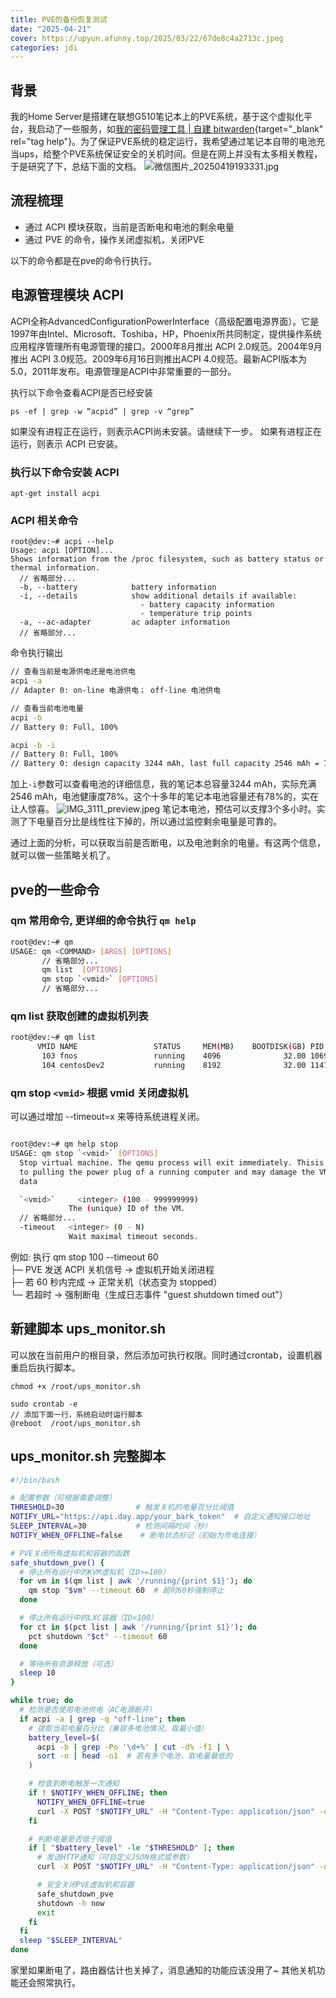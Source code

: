 ```yaml
---
title: PVE的备份恢复测试
date: "2025-04-21"
cover: https://upyun.afunny.top/2025/03/22/67de8c4a2713c.jpeg
categories: jdi
---
```

## 背景
我的Home Server是搭建在联想G510笔记本上的PVE系统，基于这个虚拟化平台，我启动了一些服务，如[我的密码管理工具 | 自建 bitwarden](/bitwarden){target="_blank" rel="tag help"}。为了保证PVE系统的稳定运行，我希望通过笔记本自带的电池充当ups，给整个PVE系统保证安全的关机时间。但是在网上并没有太多相关教程， 于是研究了下，总结下面的文档。
![微信图片_20250419193331.jpg](https://upyun.afunny.top/2025/04/19/68038a244bb4e.jpg)

## 流程梳理
- 通过 ACPI 模块获取，当前是否断电和电池的剩余电量
- 通过 PVE 的命令，操作关闭虚拟机，关闭PVE

以下的命令都是在pve的命令行执行。
## 电源管理模块 ACPI
ACPI全称AdvancedConfigurationPowerInterface（高级配置电源界面）。它是1997年由Intel、Microsoft、Toshiba，HP，Phoenix所共同制定，提供操作系统应用程序管理所有电源管理的接口。2000年8月推出 ACPI 2.0规范。2004年9月推出 ACPI 3.0规范。2009年6月16日则推出ACPI 4.0规范。最新ACPI版本为5.0，2011年发布。电源管理是ACPI中非常重要的一部分。

执行以下命令查看ACPI是否已经安装
```
ps -ef | grep -w “acpid” | grep -v “grep”
```
如果没有进程正在运行，则表示ACPI尚未安装。请继续下一步。
如果有进程正在运行，则表示 ACPI 已安装。

### 执行以下命令安装 ACPI
```shell
apt-get install acpi
```

### ACPI 相关命令

```shell
root@dev:~# acpi --help
Usage: acpi [OPTION]...
Shows information from the /proc filesystem, such as battery status or
thermal information.
  // 省略部分...
  -b, --battery            battery information
  -i, --details            show additional details if available:
                             - battery capacity information
                             - temperature trip points
  -a, --ac-adapter         ac adapter information
  // 省略部分...
```
命令执行输出
```bash
// 查看当前是电源供电还是电池供电
acpi -a
// Adapter 0: on-line 电源供电； off-line 电池供电

// 查看当前电池电量
acpi -b 
// Battery 0: Full, 100%

acpi -b -i
// Battery 0: Full, 100%
// Battery 0: design capacity 3244 mAh, last full capacity 2546 mAh = 78%
```
加上`-i`参数可以查看电池的详细信息，我的笔记本总容量3244 mAh，实际充满2546 mAh，电池健康度78%。这个十多年的笔记本电池容量还有78%的，实在让人惊喜。
![IMG_3111_preview.jpeg](https://upyun.afunny.top/2025/04/19/68037a58516a7.jpeg)
笔记本电池，预估可以支撑3个多小时。实测了下电量百分比是线性往下掉的，所以通过监控剩余电量是可靠的。

通过上面的分析，可以获取当前是否断电，以及电池剩余的电量。有这两个信息，就可以做一些策略关机了。

## pve的一些命令


### qm 常用命令, 更详细的命令执行 `qm help`
```bash
root@dev:~# qm 
USAGE: qm <COMMAND> [ARGS] [OPTIONS]
       // 省略部分...
       qm list  [OPTIONS]
       qm stop `<vmid>` [OPTIONS]
       // 省略部分...

```

### qm list 获取创建的虚拟机列表

```bash
root@dev:~# qm list
      VMID NAME                 STATUS     MEM(MB)    BOOTDISK(GB) PID       
       103 fnos                 running    4096              32.00 1069      
       104 centosDev2           running    8192              32.00 1147
```

### qm stop `<vmid>` 根据 vmid 关闭虚拟机
可以通过增加 --timeout=x 来等待系统进程关闭。

```bash

root@dev:~# qm help stop 
USAGE: qm stop `<vmid>` [OPTIONS]
  Stop virtual machine. The qemu process will exit immediately. Thisis akin
  to pulling the power plug of a running computer and may damage the VM
  data

  `<vmid>`     <integer> (100 - 999999999)
             The (unique) ID of the VM.
  // 省略部分...
  -timeout   <integer> (0 - N)
             Wait maximal timeout seconds.
```
例如: 执行 qm stop 100 --timeout 60  
├─ PVE 发送 ACPI 关机信号 → 虚拟机开始关闭进程  
├─ 若 60 秒内完成 → 正常关机（状态变为 stopped）  
└─ 若超时 → 强制断电（生成日志事件 "guest shutdown timed out"）
## 新建脚本 ups_monitor.sh
可以放在当前用户的根目录，然后添加可执行权限。同时通过crontab，设置机器重启后执行脚本。
```
chmod +x /root/ups_monitor.sh

sudo crontab -e
// 添加下面一行，系统启动时运行脚本
@reboot  /root/ups_monitor.sh
```
## ups_monitor.sh 完整脚本

```bash
#!/bin/bash

# 配置参数（可根据需要调整）
THRESHOLD=30                # 触发关机的电量百分比阈值
NOTIFY_URL="https://api.day.app/your_bark_token"  # 自定义通知接口地址
SLEEP_INTERVAL=30           # 检测间隔时间（秒）
NOTIFY_WHEN_OFFLINE=false    # 断电状态标记（初始为市电连接）

# PVE关闭所有虚拟机和容器的函数
safe_shutdown_pve() {
  # 停止所有运行中的KVM虚拟机（ID>=100）
  for vm in $(qm list | awk '/running/{print $1}'); do
    qm stop "$vm" --timeout 60  # 超时60秒强制停止
  done

  # 停止所有运行中的LXC容器（ID<100）
  for ct in $(pct list | awk '/running/{print $1}'); do
    pct shutdown "$ct" --timeout 60
  done

  # 等待所有资源释放（可选）
  sleep 10
}

while true; do
  # 检测是否使用电池供电（AC电源断开）
  if acpi -a | grep -q "off-line"; then
    # 提取当前电量百分比（兼容多电池情况，取最小值）
    battery_level=$(
      acpi -b | grep -Po '\d+%' | cut -d% -f1 | \
      sort -n | head -n1  # 若有多个电池，取电量最低的
    )

    # 检查到断电触发一次通知
    if ! $NOTIFY_WHEN_OFFLINE; then
      NOTIFY_WHEN_OFFLINE=true
      curl -X POST "$NOTIFY_URL" -H "Content-Type: application/json" -d "{  \"title\": \"断电了，当前电量${battery_level}%\"}" --connect-timeout 10
    fi

    # 判断电量是否低于阈值
    if [ "$battery_level" -le "$THRESHOLD" ]; then
      # 发送HTTP通知（可自定义JSON格式或参数）
      curl -X POST "$NOTIFY_URL" -H "Content-Type: application/json" -d "{  \"title\": \"断电了，当前电量${battery_level}%，触发安全关机\"}" --connect-timeout 10

      # 安全关闭PVE虚拟机和容器
      safe_shutdown_pve
      shutdown -h now
      exit
    fi
  fi
  sleep "$SLEEP_INTERVAL"
done
```
家里如果断电了，路由器估计也关掉了，消息通知的功能应该没用了~ 其他关机功能还会照常执行。